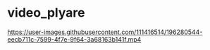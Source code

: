 # video_plyare



https://user-images.githubusercontent.com/111416514/196280544-eecb711c-7599-4f7e-9f64-3a68163b141f.mp4



